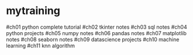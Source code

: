 # mytraining
#ch01 python complete tutorial 
#ch02 tkinter notes 
#ch03 sql notes 
#ch04 python projects 
#ch05 numpy notes 
#ch06 pandas notes 
#ch07 matplotlib notes 
#ch08 seaborn notes 
#ch09 datascience projects 
#ch10 machine learning 
#ch11 knn algorithm
